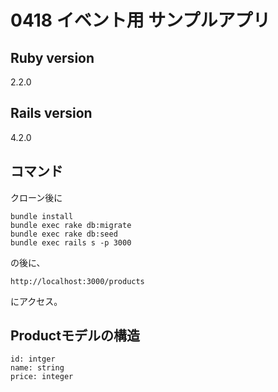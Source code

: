 # 0418 イベント用 サンプルアプリ

## Ruby version
2.2.0

## Rails version
4.2.0

## コマンド
クローン後に

```
bundle install
bundle exec rake db:migrate
bundle exec rake db:seed
bundle exec rails s -p 3000
```

の後に、

`http://localhost:3000/products`

にアクセス。


## Productモデルの構造
```
id: intger
name: string
price: integer
```